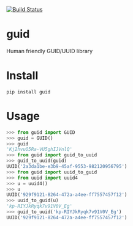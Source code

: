 [![Build Status](https://travis-ci.org/logileifs/guid.svg?branch=master)](https://travis-ci.org/logileifs/guid)

# guid
Human friendly GUID/UUID library

# Install
`pip install guid`

# Usage
```python
>>> from guid import GUID
>>> guid = GUID()
>>> guid
'Kj2hvuO5Ra-VU5ghIJVnlQ'
>>> from guid import guid_to_uuid
>>> guid_to_uuid(guid)
UUID('2a3da1be-e3b9-45af-9553-982120956795')
>>> from guid import uuid_to_guid
>>> from uuid import uuid4
>>> u = uuid4()
>>> u
UUID('929f9121-8264-472a-a4ee-ff7557457f12')
>>> uuid_to_guid(u)
'kp-RIYJkRyqk7v91V0V_Eg'
>>> guid_to_uuid('kp-RIYJkRyqk7v91V0V_Eg')
UUID('929f9121-8264-472a-a4ee-ff7557457f12')
```
